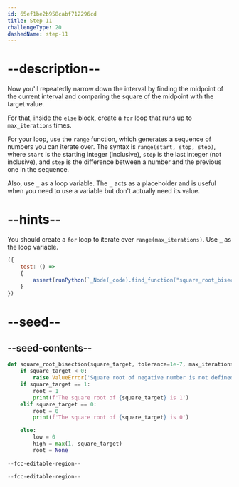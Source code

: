 ```yaml
---
id: 65ef1be2b958cabf712296cd
title: Step 11
challengeType: 20
dashedName: step-11
---
```


# --description--

Now you'll repeatedly narrow down the interval by finding the midpoint of the current interval and comparing the square of the midpoint with the target value.

For that, inside the `else` block, create a `for` loop that runs up to `max_iterations` times.

For your loop, use the `range` function, which generates a sequence of numbers you can iterate over. The syntax is `range(start, stop, step)`, where `start` is the starting integer (inclusive), `stop` is the last integer (not inclusive), and `step` is the difference between a number and the previous one in the sequence.

Also, use `_` as a loop variable. The `_` acts as a placeholder and is useful when you need to use a variable but don't actually need its value.

# --hints--

You should create a `for` loop to iterate over `range(max_iterations)`. Use `_` as the loop variable.

```js
({
    test: () => 
    {
        assert(runPython(`_Node(_code).find_function("square_root_bisection").find_ifs()[1].find_bodies()[2].find_for_loops()[0].is_equivalent("for _ in range(max_iterations):\\n    pass")`));
    }
})

```

# --seed--

## --seed-contents--

```py
def square_root_bisection(square_target, tolerance=1e-7, max_iterations=100):
    if square_target < 0:
        raise ValueError('Square root of negative number is not defined in real numbers')
    if square_target == 1:
        root = 1
        print(f'The square root of {square_target} is 1')
    elif square_target == 0:
        root = 0
        print(f'The square root of {square_target} is 0')

    else:
        low = 0
        high = max(1, square_target)
        root = None
        
--fcc-editable-region--

--fcc-editable-region--
```
